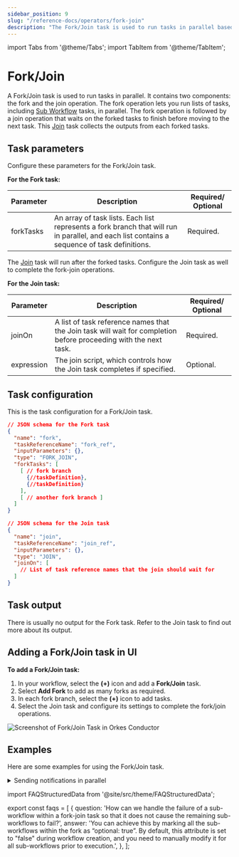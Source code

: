 ```yaml
---
sidebar_position: 9
slug: "/reference-docs/operators/fork-join"
description: "The Fork/Join task is used to run tasks in parallel based on a predetermined number of forks."
---
```


import Tabs from '@theme/Tabs';
import TabItem from '@theme/TabItem';

# Fork/Join 

A Fork/Join task is used to run tasks in parallel. It contains two components: the fork and the join operation. The fork operation lets you run lists of tasks, including [Sub Workflow](./sub-workflow) tasks, in parallel. The fork operation is followed by a join operation that waits on the forked tasks to finish before moving to the next task. This [Join](./join) task collects the outputs from each forked tasks.

## Task parameters

Configure these parameters for the Fork/Join task.

**For the Fork task:**

| Parameter     | Description                                                                                                                                                                                                | Required/ Optional |
| ------------- | ---------------------------------------------------------------------------------------------------------------------------------------------------------------------------------------------------------- | ------------- |
| forkTasks | An array of task lists. Each list represents a fork branch that will run in parallel, and each list contains a sequence of task definitions. | Required. |

The [Join](./join) task will run after the forked tasks. Configure the Join task as well to complete the fork-join operations.

**For the Join task:**

| Parameter     | Description                                                                                                                                                                                                | Required/ Optional |
| ------------- | ---------------------------------------------------------------------------------------------------------------------------------------------------------------------------------------------------------- | ------------- |
| joinOn | A list of task reference names that the Join task will wait for completion before proceeding with the next task. | Required. |
| expression | The join script, which controls how the Join task completes if specified. | Optional. |


## Task configuration

This is the task configuration for a Fork/Join task.

```json
// JSON schema for the Fork task
{
  "name": "fork",
  "taskReferenceName": "fork_ref",
  "inputParameters": {},
  "type": "FORK_JOIN",
  "forkTasks": [
    [ // fork branch
      {//taskDefinition},
      {//taskDefinition}
    ],
    [ // another fork branch ]
  ]
}

// JSON schema for the Join task
{
  "name": "join",
  "taskReferenceName": "join_ref",
  "inputParameters": {},
  "type": "JOIN",
  "joinOn": [
    // List of task reference names that the join should wait for
  ]
}
```

## Task output
There is usually no output for the Fork task. Refer to the Join task to find out more about its output.


## Adding a Fork/Join task in UI
**To add a Fork/Join task:**
1. In your workflow, select the **(+)** icon and add a **Fork/Join** task.
2. Select **Add Fork** to add as many forks as required.
3. In each fork branch, select the **(+)** icon to add tasks.
4. Select the Join task and configure its settings to complete the fork/join operations.

<p><img src="/content/img/Task-References/fork_join_task_reference.png" alt="Screenshot of Fork/Join Task in Orkes Conductor"/></p>



## Examples
Here are some examples for using the Fork/Join task.

<details><summary>Sending notifications in parallel</summary>
<p>
IIn this example workflow, three notifications are sent: email, SMS, and HTTP. Since none of these tasks depend on each other, they can be run in parallel with a Fork/Join task. The workflow diagram looks like this:
<p align="center"><img src="/content/img/fork-join-example.png" alt="Fork Join Example" width="90%" height="auto"></img></p>

Each fork runs tasks for each notification type (email, SMS, HTTP) in parallel, meaning that they are run independently. Here is the workflow definition:

```json
// workflow definition

[
  {
    "name": "fork_join",
    "taskReferenceName": "my_fork_join_ref",
    "type": "FORK_JOIN",
    "forkTasks": [
      [
        {
          "name": "process_notification_payload",
          "taskReferenceName": "process_notification_payload_email",
          "type": "SIMPLE"
        },
        {
          "name": "email_notification",
          "taskReferenceName": "email_notification_ref",
          "type": "SIMPLE"
        }
      ],
      [
        {
          "name": "process_notification_payload",
          "taskReferenceName": "process_notification_payload_sms",
          "type": "SIMPLE"
        },
        {
          "name": "sms_notification",
          "taskReferenceName": "sms_notification_ref",
          "type": "SIMPLE"
        }
      ],
      [
        {
          "name": "process_notification_payload",
          "taskReferenceName": "process_notification_payload_http",
          "type": "SIMPLE"
        },
        {
          "name": "http_notification",
          "taskReferenceName": "http_notification_ref",
          "type": "SIMPLE"
        }
      ]
    ]
  },
  {
    "name": "notification_join",
    "taskReferenceName": "notification_join_ref",
    "type": "JOIN",
    "joinOn": [
      "email_notification_ref",
      "sms_notification_ref"
    ]
  }
]
```
Although there are three forks running in parallel, only two forks are required to continue with the workflow. The parameter `joinOn` is defined so that only email and SMS tasks are to be joined, leaving the HTTP task as optional for the completion of the Join task.

This workflow is completed when the email and SMS notifications are sent and does not depend on the HTTP notification status.

This is the output of notification_join. The output is a map, where the keys are the reference names of tasks being joined and the corresponding values are the outputs of those tasks.

```json
// Join task output

{
  "email_notification_ref": {
    "email_sent_at": "2021-11-06T07:37:17+0000",
    "email_sent_to": "test@example.com"
  },
  "sms_notification_ref": {
    "sms_sent_at": "2021-11-06T07:37:17+0129",
    "sms_sent_to": "+1-xxx-xxx-xxxx"
  }
}
```
</p>
</details>


<FAQStructuredData faqs={faqs} />

import FAQStructuredData from '@site/src/theme/FAQStructuredData';

export const faqs = [
  {
    question: 'How can we handle the failure of a sub-workflow within a fork-join task so that it does not cause the remaining sub-workflows to fail?',
    answer:
      'You can achieve this by marking all the sub-workflows within the fork as “optional: true”. By default, this attribute is set to "false" during workflow creation, and you need to manually modify it for all sub-workflows prior to execution.',
  },
];